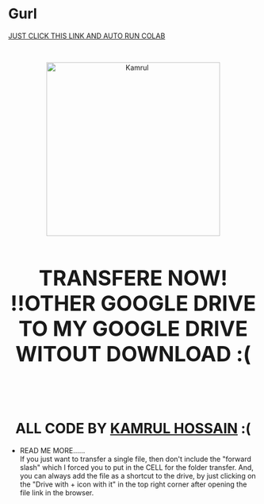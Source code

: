 # Gurl
[JUST CLICK THIS LINK AND AUTO RUN COLAB][colab-url]



<br><center><img src='https://i.imgur.com/C3kirv9.png' height="350" alt="Kamrul"/></center>
# <center><h2>TRANSFERE NOW! <br> !!OTHER GOOGLE DRIVE TO MY GOOGLE DRIVE WITOUT DOWNLOAD :(</h2></center><br>
# <center> ALL CODE BY [**KAMRUL HOSSAIN**](https://facebook.com/kamrul5258) :(



[colab-url]: https://colab.research.google.com/github/Kamrulofficial/Gurl/blob/main/URL_TO_GOOGLE_DRIVE.ipynb

* READ ME MORE......<br>
If you just want to transfer a single file, then don't include the "forward slash" which I forced you to put in the CELL for the folder transfer.
And, you can always add the file as a shortcut to the drive, by just clicking on the "Drive with + icon with it" in the top right corner after opening the file link in the browser.
